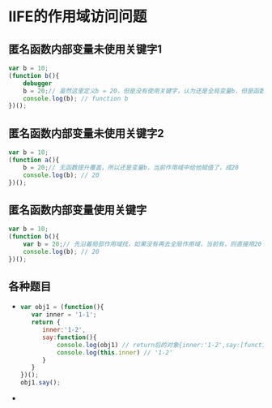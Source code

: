 # IIFE的作用域访问问题

## 匿名函数内部变量未使用关键字1

```javascript
var b = 10;
(function b(){
	debugger
    b = 20;// 虽然这里定义b = 20，但是没有使用关键字，认为还是全局变量b，但是函数提升比变量提升早，所以还是函数b
    console.log(b); // function b
})();
```

## 匿名函数内部变量未使用关键字2

```javascript
var b = 10;
(function a(){
    b = 20;// 无函数提升覆盖，所以还是变量b，当前作用域中给他赋值了，成20
    console.log(b); // 20
})();
```

## 匿名函数内部变量使用关键字

```javascript
var b = 10;
(function b(){
    var b = 20;// 先沿着局部作用域找，如果没有再去全局作用域，当前有，则直接用20
    console.log(b); // 20
})();
```



## 各种题目

- ```javascript
  var obj1 = (function(){
     var inner = '1-1';
     return {
     	inner:'1-2',
     	say:function(){
     		console.log(obj1) // return后的对象{inner:'1-2',say:[function]}
     		console.log(this.inner) // '1-2'
     	}
     }
  })();
  obj1.say();
  ```

- 